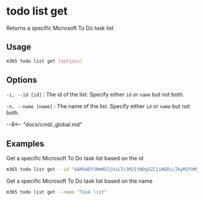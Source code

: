 # todo list get

Returns a specific Microsoft To Do task list

## Usage

```sh
m365 todo list get [options]
```

## Options

`-i, --id [id]`
: The id of the list. Specify either `id` or `name` but not both.

`-n, --name [name]`
: The name of the list. Specify either `id` or `name` but not both.

--8<-- "docs/cmd/_global.md"

## Examples

Get a specific Microsoft To Do task list based on the id

```sh
m365 todo list get --id "AAMkADY3NmM5ZjhiLTc3M2ItNDg5ZC1iNGRiLTAyM2FmMjVjZmUzOQAuAAAAAAAZ1T9YqZrvS66KkevskFAXAQBEMhhN5VK7RaaKpIc1KhMKAAAZ3e1AAAA="
```

Get a specific Microsoft To Do task list based on the name

```sh
m365 todo list get --name "Task list"
```
